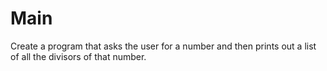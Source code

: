 # Main
Create a program that asks the user for a number and then prints out a list of all the divisors of that number.